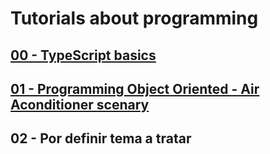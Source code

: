 # Tutorials about programming

## [00 - TypeScript basics](./00-ts-basic/)
## [01 - Programming Object Oriented - Air Aconditioner scenary](./01-poo-ac/)
## 02 - Por definir tema a tratar
